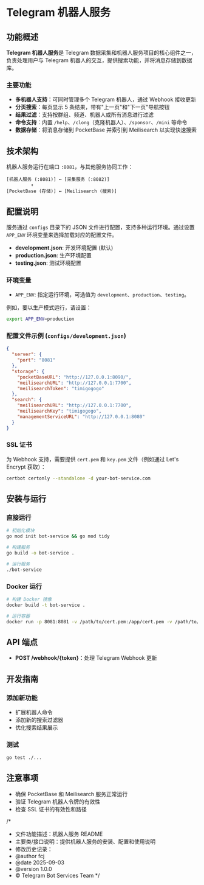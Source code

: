 # Telegram 机器人服务

## 功能概述

**Telegram 机器人服务**是 Telegram 数据采集和机器人服务项目的核心组件之一，负责处理用户与 Telegram 机器人的交互，提供搜索功能，并将消息存储到数据库。

### 主要功能

- **多机器人支持**：可同时管理多个 Telegram 机器人，通过 Webhook 接收更新
- **分页搜索**：每页显示 5 条结果，带有"上一页"和"下一页"导航按钮
- **结果过滤**：支持按群组、频道、机器人或所有消息进行过滤
- **命令支持**：内置 `/help`、`/clong`（克隆机器人）、`/sponsor`、`/mini` 等命令
- **数据存储**：将消息存储到 PocketBase 并索引到 Meilisearch 以实现快速搜索

## 技术架构

机器人服务运行在端口 `:8081`，与其他服务协同工作：

```
[机器人服务 (:8081)] ↔ [采集服务 (:8082)]
         ↕
[PocketBase (存储)] ↔ [Meilisearch (搜索)]
```

## 配置说明

服务通过 `configs` 目录下的 JSON 文件进行配置，支持多种运行环境。通过设置 `APP_ENV` 环境变量来选择加载对应的配置文件。

- **development.json**: 开发环境配置 (默认)
- **production.json**: 生产环境配置
- **testing.json**: 测试环境配置

### 环境变量

- `APP_ENV`: 指定运行环境，可选值为 `development`、`production`、`testing`。

例如，要以生产模式运行，请设置：

```bash
export APP_ENV=production
```

### 配置文件示例 (`configs/development.json`)

```json
{
  "server": {
    "port": "8081"
  },
  "storage": {
    "pocketBaseURL": "http://127.0.0.1:8090/",
    "meilisearchURL": "http://127.0.0.1:7700",
    "meilisearchToken": "timigogogo"
  },
  "search": {
    "meilisearchURL": "http://127.0.0.1:7700",
    "meilisearchKey": "timigogogo",
    "managementServiceURL": "http://127.0.0.1:8080"
  }
}
```

### SSL 证书

为 Webhook 支持，需要提供 `cert.pem` 和 `key.pem` 文件（例如通过 Let's Encrypt 获取）：

```bash
certbot certonly --standalone -d your-bot-service.com
```

## 安装与运行

### 直接运行

```bash
# 初始化模块
go mod init bot-service && go mod tidy

# 构建服务
go build -o bot-service .

# 运行服务
./bot-service
```

### Docker 运行

```bash
# 构建 Docker 镜像
docker build -t bot-service .

# 运行容器
docker run -p 8081:8081 -v /path/to/cert.pem:/app/cert.pem -v /path/to/key.pem:/app/key.pem bot-service
```

## API 端点

- **POST /webhook/{token}**：处理 Telegram Webhook 更新

## 开发指南

### 添加新功能

- 扩展机器人命令
- 添加新的搜索过滤器
- 优化搜索结果展示

### 测试

```bash
go test ./...
```

## 注意事项

- 确保 PocketBase 和 Meilisearch 服务正常运行
- 验证 Telegram 机器人令牌的有效性
- 检查 SSL 证书的有效性和路径

/*
 * 文件功能描述：机器人服务 README
 * 主要类/接口说明：提供机器人服务的安装、配置和使用说明
 * 修改历史记录：
 * @author fcj
 * @date 2025-09-03
 * @version 1.0.0
 * © Telegram Bot Services Team
 */